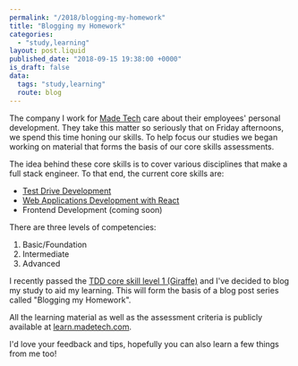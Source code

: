 ```yaml
---
permalink: "/2018/blogging-my-homework"
title: "Blogging my Homework"
categories:
  - "study,learning"
layout: post.liquid
published_date: "2018-09-15 19:38:00 +0000"
is_draft: false
data:
  tags: "study,learning"
  route: blog
---
```


The company I work for [Made Tech](https://www.madetech.com/) care about their employees' personal development. They take this matter so seriously that on Friday afternoons, we spend this time honing our skills. To help focus our studies we began working on material that forms the basis of our core skills assessments.

The idea behind these core skills is to cover various disciplines that make a full stack engineer. To that end, the current core skills are:

- [Test Drive Development](https://learn.madetech.com/core-skills/tdd/)
- [Web Applications Development with React](https://learn.madetech.com/core-skills/web-application-development-with-react/)
- Frontend Development (coming soon)

There are three levels of competencies:

1. Basic/Foundation
2. Intermediate
3. Advanced

I recently passed the [TDD core skill level 1 (Giraffe)](https://learn.madetech.com/core-skills/tdd/#giraffe) and I've decided to blog my study to aid my learning. This will form the basis of a blog post series called "Blogging my Homework".

All the learning material as well as the assessment criteria is publicly available at [learn.madetech.com](https://learn.madetech.com/).

I'd love your feedback and tips, hopefully you can also learn a few things from me too!